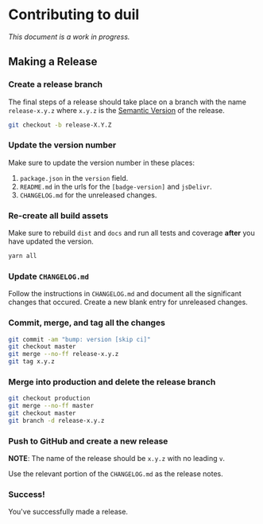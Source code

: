 # Contributing to duil

_This document is a work in progress._

## Making a Release

### Create a release branch
The final steps of a release should take place on a branch with the name `release-x.y.z` where `x.y.z` is the [Semantic Version] of the release.

```bash
git checkout -b release-X.Y.Z
```

[Semantic Version]: http://semver.org/spec/v2.0.0.html

### Update the version number
Make sure to update the version number in these places:

1. `package.json` in the `version` field.
2. `README.md` in the urls for the `[badge-version]` and `jsDelivr`.
3. `CHANGELOG.md` for the unreleased changes.

### Re-create all build assets
Make sure to rebuild `dist` and `docs` and run all tests and coverage **after** you have updated the version.

```bash
yarn all
```

### Update `CHANGELOG.md`
Follow the instructions in `CHANGELOG.md` and document all the significant changes that occured. Create a new blank entry for unreleased changes.

### Commit, merge, and tag all the changes
```bash
git commit -am "bump: version [skip ci]"
git checkout master
git merge --no-ff release-x.y.z
git tag x.y.z
```

### Merge into production and delete the release branch
```bash
git checkout production
git merge --no-ff master
git checkout master
git branch -d release-x.y.z
```

### Push to GitHub and create a new release
**NOTE**: The name of the release should be `x.y.z` with no leading `v`.

Use the relevant portion of the `CHANGELOG.md` as the release notes.

### Success!
You've successfully made a release.
